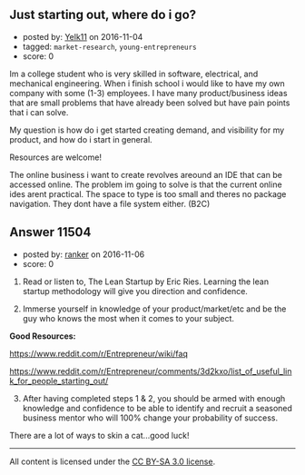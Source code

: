## Just starting out, where do i go?

- posted by: [Yelk11](https://stackexchange.com/users/3738036/yelk11) on 2016-11-04
- tagged: `market-research`, `young-entrepreneurs`
- score: 0

<p>Im a college student who is very skilled in software, electrical, and mechanical engineering. When i finish school i would like to have my own company with some (1-3) employees. I have many product/business ideas that are small problems that have already been solved but have pain points that i can solve. </p>

<p>My question is how do i get started creating demand, and visibility for my product, and how do i start in general.</p>

<p>Resources are welcome!</p>

<p>The online business i want to create revolves areound an IDE that can be accessed online. The problem im going to solve is that the current online ides arent practical. The space to type is too small and theres no package navigation. They dont have a file system either.
(B2C)</p>



## Answer 11504

- posted by: [ranker](https://stackexchange.com/users/3026689/ranker) on 2016-11-06
- score: 0

<ol>
<li><p>Read or listen to, The Lean Startup by Eric Ries.  Learning the lean startup methodology will give you direction and confidence.</p></li>
<li><p>Immerse yourself in knowledge of your product/market/etc and be the guy who knows the most when it comes to your subject.</p></li>
</ol>

<p><strong>Good Resources:</strong></p>

<p><a href="https://www.reddit.com/r/Entrepreneur/wiki/faq" rel="nofollow noreferrer">https://www.reddit.com/r/Entrepreneur/wiki/faq</a></p>

<p><a href="https://www.reddit.com/r/Entrepreneur/comments/3d2kxo/list_of_useful_link_for_people_starting_out/" rel="nofollow noreferrer">https://www.reddit.com/r/Entrepreneur/comments/3d2kxo/list_of_useful_link_for_people_starting_out/</a></p>

<ol start="3">
<li>After having completed steps 1 &amp; 2, you should be armed with enough knowledge and confidence to be able to identify and recruit a seasoned business mentor who will 100% change your probability of success.</li>
</ol>

<p>There are a lot of ways to skin a cat...good luck!</p>




---

All content is licensed under the [CC BY-SA 3.0 license](https://creativecommons.org/licenses/by-sa/3.0/).
